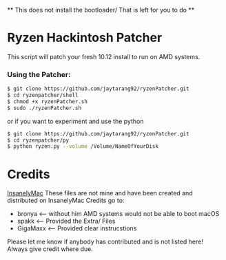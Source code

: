 ** This does not install the bootloader/ That is left for you to do **

# Ryzen Hackintosh Patcher

This script will patch your fresh 10.12 install to run on AMD systems.

### Using the Patcher:

```sh
$ git clone https://github.com/jaytarang92/ryzenPatcher.git
$ cd ryzenpatcher/shell
$ chmod +x ryzenPatcher.sh
$ sudo ./ryzenPatcher.sh
```

or if you want to experiment and use the python
```sh
$ git clone https://github.com/jaytarang92/ryzenPatcher.git
$ cd ryzenpatcher/py
$ python ryzen.py --volume /Volume/NameOfYourDisk
```
# Credits

[InsanelyMac](http://www.insanelymac.com/forum/forum/548-macos-1012-sierra/) 
These files are not mine and have been created and distributed on InsanelyMac
Credits go to:
- bronya <-- without him AMD systems would not be able to boot macOS
- spakk <-- Provided the Extra/ Files
- GigaMaxx <-- Provided clear instrucstions 

Please let me know if anybody has contributed and is not listed here! Always give credit where due.
